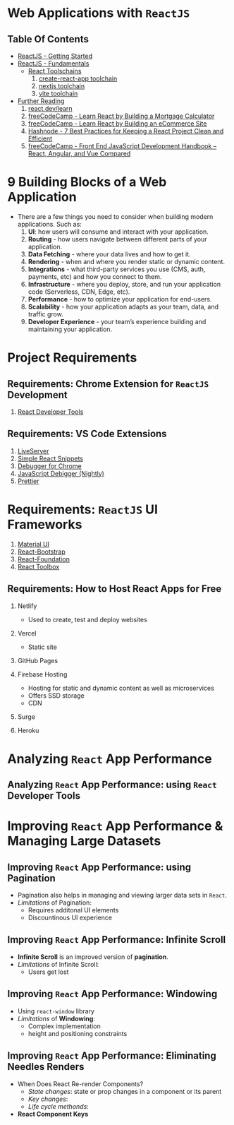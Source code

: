 # Web Applications with `ReactJS`

## Table Of Contents
- [ReactJS - Getting Started]()
- [ReactJS - Fundamentals]()
  - [React Toolschains]()
      1. [create-react-app toolchain]()
      2. [nextjs toolchain]()
      3. [vite toolchain]()
- [Further Reading]()
  1. [react.dev/learn](https://react.dev/learn)
  2. [freeCodeCamp - Learn React by Building a Mortgage Calculator](https://www.freecodecamp.org/news/react-mortgage-calculator-tutorial-for-beginners/)
  3. [freeCodeCamp - Learn React by Building an eCommerce Site](https://www.freecodecamp.org/news/learn-react-by-building-an-ecommerce-site/)
  4. [Hashnode - 7 Best Practices for Keeping a React Project Clean and Efficient](https://theankurtyagi.hashnode.dev/7-best-practices-for-keeping-a-react-project-clean-and-efficient)
  5. [freeCodeCamp - Front End JavaScript Development Handbook – React, Angular, and Vue Compared](https://www.freecodecamp.org/news/front-end-javascript-development-react-angular-vue-compared/)


# 9 Building Blocks of a Web Application
* There are a few things you need to consider when building modern applications. Such as:
    1. __UI__: how users will consume and interact with your application.
    2. __Routing__ - how users navigate between different parts of your application.
    3. __Data Fetching__ - where your data lives and how to get it.
    4. __Rendering__ - when and where you render static or dynamic content.
    5. __Integrations__ - what third-party services you use (CMS, auth, payments, etc) and how you connect to them.
    6. __Infrastructure__ - where you deploy, store, and run your application code (Serverless, CDN, Edge, etc).
    7. __Performance__ - how to optimize your application for end-users.
    8. __Scalability__ - how your application adapts as your team, data, and traffic grow.
    9. __Developer Experience__ - your team’s experience building and maintaining your application.
# Project Requirements

## Requirements: Chrome Extension for `ReactJS` Development
1. [React Developer Tools](https://chrome.google.com/webstore/detail/react-developer-tools/fmkadmapgofadopljbjfkapdkoienihi)

## Requirements: VS Code Extensions
1. [LiveServer](https://marketplace.visualstudio.com/items?itemName=ritwickdey.LiveServer)
2. [Simple React Snippets](https://marketplace.visualstudio.com/items?itemName=burkeholland.simple-react-snippets)
3. [Debugger for Chrome](https://code.visualstudio.com/blogs/2016/02/23/introducing-chrome-debugger-for-vs-code)
4. [JavaScript Debigger (Nightly)](https://learn.microsoft.com/en-us/visualstudio/javascript/debug-nodejs?view=vs-2022)
5. [Prettier](https://prettier.io/)

# Requirements: `ReactJS` UI Frameworks
1. [Material UI](https://mui.com/material-ui/)
2. [React-Bootstrap](https://react-bootstrap.github.io/docs/getting-started/introduction/)
3. [React-Foundation](https://get.foundation/)
4. [React Toolbox](https://react-toolbox.com/)

## Requirements: How to Host React Apps for Free
1. Netlify
   - Used to create, test and deploy websites 
2. Vercel
   - Static site
3. GitHub Pages
4. Firebase Hosting
   - Hosting for static and dynamic content as well as microservices
   - Offers SSD storage
   - CDN

5. Surge
6. Heroku

# Analyzing `React` App Performance
## Analyzing `React` App Performance:  using `React` Developer Tools

# Improving `React` App Performance & Managing Large Datasets
## Improving `React` App Performance:  using Pagination
* Pagination also helps in managing and viewing larger data sets in `React`.
* _Limitations_ of Pagination:
   - Requires additonal UI elements
   - Discountinous UI experience

## Improving `React` App Performance: Infinite Scroll
* __Infinite Scroll__ is an improved version of __pagination__.
* _Limitations_ of Infinite Scroll:
   - Users get lost

## Improving `React` App Performance: Windowing
* Using `react-window` library
* _Limitations_ of __Windowing__:
   * Complex implementation
   * height and positioning constraints

## Improving `React` App Performance: Eliminating Needles Renders
* When Does React Re-render Components?
  * _State changes_: state or prop changes in a component or its parent
  * _Key changes_:
  * _Life cycle methonds_:
* __React Component Keys__

